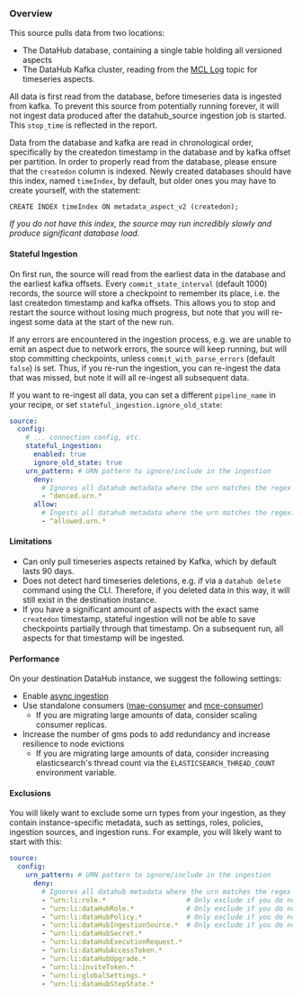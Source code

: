 ### Overview

This source pulls data from two locations:
- The DataHub database, containing a single table holding all versioned aspects
- The DataHub Kafka cluster, reading from the [MCL Log](../../../../docs/what/mxe.md#metadata-change-log-mcl)
topic for timeseries aspects.

All data is first read from the database, before timeseries data is ingested from kafka.
To prevent this source from potentially running forever, it will not ingest data produced after the
datahub_source ingestion job is started. This `stop_time` is reflected in the report.

Data from the database and kafka are read in chronological order, specifically by the
createdon timestamp in the database and by kafka offset per partition. In order to
properly read from the database, please ensure that the `createdon` column is indexed.
Newly created databases should have this index, named `timeIndex`, by default, but older
ones you may have to create yourself, with the statement:

```
CREATE INDEX timeIndex ON metadata_aspect_v2 (createdon);
```

*If you do not have this index, the source may run incredibly slowly and produce
significant database load.*

#### Stateful Ingestion
On first run, the source will read from the earliest data in the database and the earliest
kafka offsets. Every `commit_state_interval` (default 1000) records, the source will store
a checkpoint to remember its place, i.e. the last createdon timestamp and kafka offsets.
This allows you to stop and restart the source without losing much progress, but note that
you will re-ingest some data at the start of the new run.

If any errors are encountered in the ingestion process, e.g. we are unable to emit an aspect
due to network errors, the source will keep running, but will stop committing checkpoints,
unless `commit_with_parse_errors` (default `false`) is set. Thus, if you re-run the ingestion,
you can re-ingest the data that was missed, but note it will all re-ingest all subsequent data.

If you want to re-ingest all data, you can set a different `pipeline_name` in your recipe,
or set `stateful_ingestion.ignore_old_state`:

```yaml
source:
  config:
    # ... connection config, etc.
    stateful_ingestion:
      enabled: true
      ignore_old_state: true
    urn_pattern: # URN pattern to ignore/include in the ingestion
      deny:
        # Ignores all datahub metadata where the urn matches the regex
        - ^denied.urn.*
      allow:
        # Ingests all datahub metadata where the urn matches the regex.
        - ^allowed.urn.*
```

#### Limitations
- Can only pull timeseries aspects retained by Kafka, which by default lasts 90 days.
- Does not detect hard timeseries deletions, e.g. if via a `datahub delete` command using the CLI.
Therefore, if you deleted data in this way, it will still exist in the destination instance.
- If you have a significant amount of aspects with the exact same `createdon` timestamp,
stateful ingestion will not be able to save checkpoints partially through that timestamp.
On a subsequent run, all aspects for that timestamp will be ingested.

#### Performance
On your destination DataHub instance, we suggest the following settings:
- Enable [async ingestion](../../../../docs/deploy/environment-vars.md#ingestion)
- Use standalone consumers
([mae-consumer](../../../../metadata-jobs/mae-consumer-job/README.md)
and [mce-consumer](../../../../metadata-jobs/mce-consumer-job/README.md))
  * If you are migrating large amounts of data, consider scaling consumer replicas.
- Increase the number of gms pods to add redundancy and increase resilience to node evictions
  * If you are migrating large amounts of data, consider increasing elasticsearch's
  thread count via the `ELASTICSEARCH_THREAD_COUNT` environment variable.

#### Exclusions
You will likely want to exclude some urn types from your ingestion, as they contain instance-specific
metadata, such as settings, roles, policies, ingestion sources, and ingestion runs. For example, you 
will likely want to start with this:

```yaml
source:
  config:
    urn_pattern: # URN pattern to ignore/include in the ingestion
      deny:
        # Ignores all datahub metadata where the urn matches the regex
        - ^urn:li:role.*                    # Only exclude if you do not want to ingest roles
        - ^urn:li:dataHubRole.*             # Only exclude if you do not want to ingest roles
        - ^urn:li:dataHubPolicy.*           # Only exclude if you do not want to ingest policies
        - ^urn:li:dataHubIngestionSource.*  # Only exclude if you do not want to ingest ingestion sources
        - ^urn:li:dataHubSecret.*
        - ^urn:li:dataHubExecutionRequest.*
        - ^urn:li:dataHubAccessToken.*
        - ^urn:li:dataHubUpgrade.*
        - ^urn:li:inviteToken.*
        - ^urn:li:globalSettings.*
        - ^urn:li:dataHubStepState.*
```
